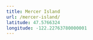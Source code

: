 ```yaml
---
title: Mercer Island
url: /mercer-island/
latitude: 47.5766324
longitude: -122.22763780000001
---
```

